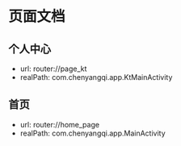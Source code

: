 # 页面文档

## 个人中心 
- url: router://page_kt 
- realPath: com.chenyangqi.app.KtMainActivity 

## 首页 
- url: router://home_page 
- realPath: com.chenyangqi.app.MainActivity 

